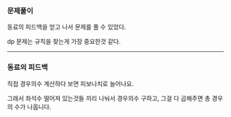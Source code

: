 ### 문제풀이

동료의 피드백을 얻고 나서 문제를 풀 수 있었다.

dp 문제는 규칙을 찾는게 가장 중요한것 같다.

***
### 동료의 피드백

직접 경우의수 계산하다 보면 피보나치로 늘어나요.

그래서 좌석수 떨어져 있는것들 끼리 나눠서 경우의수 구하고, 그걸 다 곱해주면 총 경우의 수가 나옵니다.
